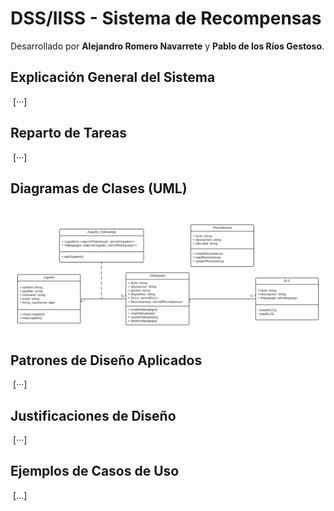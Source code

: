 # DSS/IISS - Sistema de Recompensas

Desarrollado por **Alejandro Romero Navarrete** y **Pablo de los Ríos Gestoso**.



## Explicación General del Sistema

​	[···]



## Reparto de Tareas

​	[···]



## Diagramas de Clases (UML)

​	![Diseño Preliminar](Disenyo_Preliminar.png)



## Patrones de Diseño Aplicados

​	[···]



## Justificaciones de Diseño

​	[···]



## Ejemplos de Casos de Uso

​	[...]

